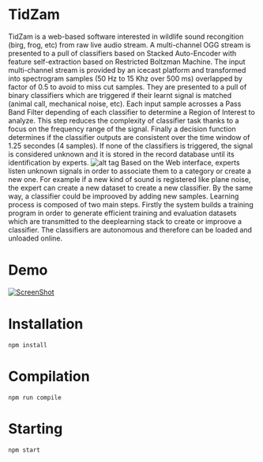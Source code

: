 # TidZam

TidZam is a web-based software interested in wildlife sound recongition (birg, frog, etc) from raw live audio stream. A multi-channel OGG stream is presented to a pull of classifiers based on Stacked Auto-Encoder with feature self-extraction based on Restricted Boltzman Machine. The input multi-channel stream is provided by an icecast platform and transformed into spectrogram samples (50 Hz to 15 Khz over 500 ms) overlapped by factor of 0.5 to avoid to miss cut samples. They are presented to a pull of binary classifiers which are triggered if their learnt signal is matched (animal call, mechanical noise, etc). Each input sample acrosses a Pass Band Filter depending of each classifier to determine a Region of Interest to analyze. This step reduces the complexity of classifier task  thanks to a focus on the frequency range of the signal. Finally a decision function determines if the classifier outputs are consistent over the time window of 1.25 secondes (4 samples). If none of the classifiers is triggered, the signal is considered unknown and it is stored in the record database until its identification by experts.
![alt tag](http://duhart-clement.fr/imgs/tidzam-overview.png)
	Based on the Web interface, experts listen unknown signals in order to associate them to a category or create a new one. For example if a new kind of sound is registered like plane noise, the expert can create a new dataset to create a new classifier. By the same way, a classifier could be improoved by adding new samples. Learning process is composed of two main steps. Firstly the system builds a training program in order to generate efficient training and evaluation datasets which are transmitted to the deeplearning stack to create or improove a classifier. The classifiers are autonomous and therefore can be loaded and unloaded online.

# Demo
[![ScreenShot](http://duhart-clement.fr/imgs/demo.png)](https://youtu.be/XT93JgFPfqA)



# Installation

```
npm install
```

# Compilation

```
npm run compile
```

# Starting
```
npm start
```



